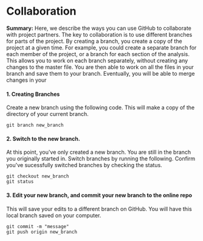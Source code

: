 # Collaboration
**Summary:** Here, we describe the ways you can use GitHub to collaborate with project partners. The key to collaboration is to use different branches for parts of the project. By creating a branch, you create a copy of the project at a given time. For example, you could create a separate branch for each member of the project, or a branch for each section of the analysis. This allows you to work on each branch separately, without creating any changes to the master file. You are then able to work on all the files in your branch and save them to your branch. Eventually, you will be able to merge changes in your 

#### 1. Creating Branches 
Create a new branch using the following code. This will make a copy of the directory of your current branch. 
```
git branch new_branch
```

#### 2. Switch to the new branch. 
At this point, you've only created a new branch. You are still in the branch you originally started in. Switch branches by running the following. Confirm you've sucessfully switched branches by checking the status. 
```
git checkout new_branch
git status
```

#### 3. Edit your new branch, and commit your new branch to the online repo
This will save your edits to a different branch on GitHub. You will have this local branch saved on your computer.
```
git commit -m "message"
git push origin new_branch 
```
